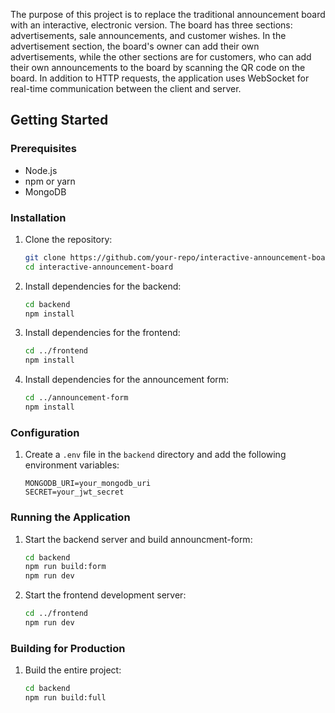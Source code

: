 The purpose of this project is to replace the traditional announcement board with an interactive, electronic version. The board has three sections: advertisements, sale announcements, and customer wishes. In the advertisement section, the board's owner can add their own advertisements, while the other sections are for customers, who can add their own announcements to the board by scanning the QR code on the board. In addition to HTTP requests, the application uses WebSocket for real-time communication between the client and server.

## Getting Started

### Prerequisites

- Node.js
- npm or yarn
- MongoDB

### Installation

1. Clone the repository:

   ```sh
   git clone https://github.com/your-repo/interactive-announcement-board.git
   cd interactive-announcement-board
   ```

2. Install dependencies for the backend:

   ```sh
   cd backend
   npm install
   ```

3. Install dependencies for the frontend:

   ```sh
   cd ../frontend
   npm install
   ```

4. Install dependencies for the announcement form:
   ```sh
   cd ../announcement-form
   npm install
   ```

### Configuration

1. Create a `.env` file in the `backend` directory and add the following environment variables:
   ```env
   MONGODB_URI=your_mongodb_uri
   SECRET=your_jwt_secret
   ```

### Running the Application

1. Start the backend server and build announcment-form:

   ```sh
   cd backend
   npm run build:form
   npm run dev
   ```

2. Start the frontend development server:

   ```sh
   cd ../frontend
   npm run dev
   ```

### Building for Production

1. Build the entire project:
   ```sh
   cd backend
   npm run build:full
   ```
